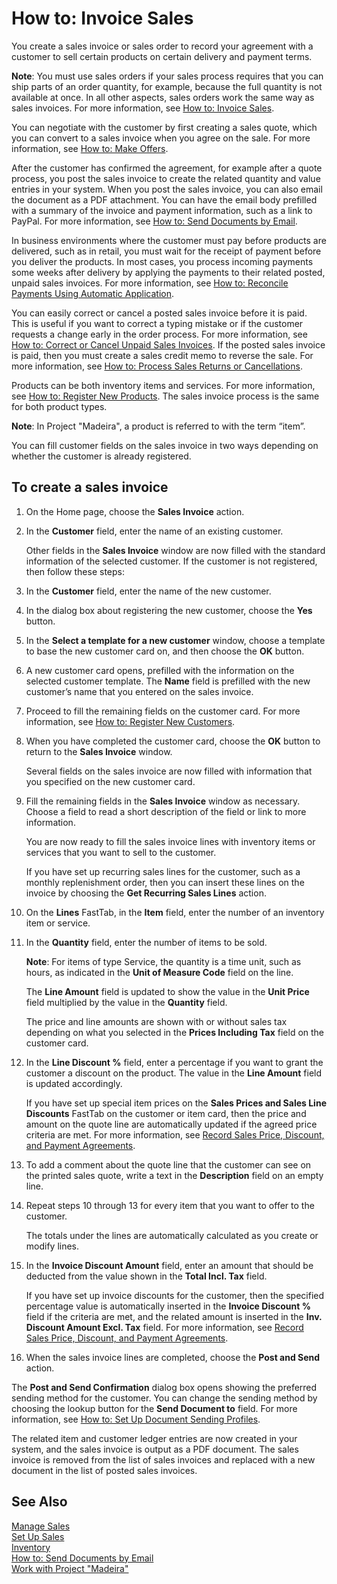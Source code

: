<properties
                pageTitle="How to: Invoice Sales| Project “Madeira”"
                description="How to: Invoice Sales"
                services="project-madeira"
                documentationCenter=""
                authors="SorenGP"
/>
<tags
    ms.service="project-madeira"
    ms.topic="article"
    ms.devlang="na"
    ms.tgt_pltfrm="na"
    ms.workload="na"
    ms.date="05/12/2016"
    ms.author="SorenGP" />

# How to: Invoice Sales

You create a sales invoice or sales order to record your agreement with a customer to sell certain products on certain delivery and payment terms.

**Note**: You must use sales orders if your sales process requires that you can ship parts of an order quantity, for example, because the full quantity is not available at once. In all other aspects, sales orders work the same way as sales invoices. For more information, see [How to: Invoice Sales](sales-how-sell-products.md).

You can negotiate with the customer by first creating a sales quote, which you can convert to a sales invoice when you agree on the sale. For more information, see [How to: Make Offers](sales-how-make-offers.md).

After the customer has confirmed the agreement, for example after a quote process, you post the sales invoice to create the related quantity and value entries in your system. When you post the sales invoice, you can also email the document as a PDF attachment. You can have the email body prefilled with a summary of the invoice and payment information, such as a link to PayPal. For more information, see [How to: Send Documents by Email](ui-how-send-documents-email.md).

In business environments where the customer must pay before products are delivered, such as in retail, you must wait for the receipt of payment before you deliver the products. In most cases, you process incoming payments some weeks after delivery by applying the payments to their related posted, unpaid sales invoices. For more information, see [How to: Reconcile Payments Using Automatic Application](receivables-how-reconcile-payments-auto-application.md).

You can easily correct or cancel a posted sales invoice before it is paid. This is useful if you want to correct a typing mistake or if the customer requests a change early in the order process. For more information, see [How to: Correct or Cancel Unpaid Sales Invoices](sales-how-correct-cancel-sales-invoice.md). If the posted sales invoice is paid, then you must create a sales credit memo to reverse the sale. For more information, see [How to: Process Sales Returns or Cancellations](sales-how-process-sales-returns-cancellations.md).

Products can be both inventory items and services. For more information, see [How to: Register New Products](inventory-how-register-new-products.md). The sales invoice process is the same for both product types.

**Note**: In Project "Madeira", a product is referred to with the term “item”.

You can fill customer fields on the sales invoice in two ways depending on whether the customer is already registered.

## To create a sales invoice
1. On the Home page,  choose the **Sales Invoice** action.  
3. In the **Customer** field, enter the name of an existing customer.

    Other fields in the **Sales Invoice** window are now filled with the standard information of the selected customer. If the customer is not registered, then follow these steps:
4. In the **Customer** field, enter the name of the new customer.
5. In the dialog box about registering the new customer, choose the **Yes** button.
6. In the **Select a template for a new customer** window, choose a template to base the new customer card on, and then choose the **OK** button.
7. A new customer card opens, prefilled with the information on the selected customer template. The **Name** field is prefilled with the new customer’s name that you entered on the sales invoice.
8. Proceed to fill the remaining fields on the customer card. For more information, see [How to: Register New Customers](sales-how-register-new-customers.md).  
9. When you have completed the customer card, choose the **OK** button to return to the **Sales Invoice** window.

    Several fields on the sales invoice are now filled with information that you specified on the new customer card.
10. Fill the remaining fields in the **Sales Invoice** window as necessary. Choose a field to read a short description of the field or link to more information.

    You are now ready to fill the sales invoice lines with inventory items or services that you want to sell to the customer.

    If you have set up recurring sales lines for the customer, such as a monthly replenishment order, then you can insert these lines on the invoice by choosing the **Get Recurring Sales Lines** action.
11. On the **Lines** FastTab, in the **Item** field, enter the number of an inventory item or service.  
12. In the **Quantity** field, enter the number of items to be sold.

    **Note**: For items of type Service, the quantity is a time unit, such as hours, as indicated in the **Unit of Measure Code** field on the line.

    The **Line Amount** field is updated to show the value in the **Unit Price** field multiplied by the value in the **Quantity** field.

    The price and line amounts are shown with or without sales tax depending on what you selected in the **Prices Including Tax** field on the customer card.
13. In the **Line Discount %** field, enter a percentage if you want to grant the customer a discount on the product. The value in the **Line Amount** field is updated accordingly.

    If you have set up special item prices on the **Sales Prices and Sales Line Discounts** FastTab on the customer or item card, then the price and amount on the quote line are automatically updated if the agreed price criteria are met. For more information, see [Record Sales Price, Discount, and Payment Agreements](sales-how-record-sales-price-discount-payment-agreements.md).
14. To add a comment about the quote line that the customer can see on the printed sales quote, write a text in the **Description** field on an empty line.  
15. Repeat steps 10 through 13 for every item that you want to offer to the customer.

    The totals under the lines are automatically calculated as you create or modify lines.
16. In the **Invoice Discount Amount** field, enter an amount that should be deducted from the value shown in the **Total Incl. Tax** field.

    If you have set up invoice discounts for the customer, then the specified percentage value is automatically inserted in the **Invoice Discount %** field if the criteria are met, and the related amount is inserted in the **Inv. Discount Amount Excl. Tax** field. For more information, see [Record Sales Price, Discount, and Payment Agreements](sales-how-record-sales-price-discount-payment-agreements.md).
17. When the sales invoice lines are completed, choose the **Post and Send** action.

The **Post and Send Confirmation** dialog box opens showing the preferred sending method for the customer. You can change the sending method by choosing the lookup button for the **Send Document to** field. For more information, see [How to: Set Up Document Sending Profiles](sales-how-setup-document-send-profiles.md).

The related item and customer ledger entries are now created in your system, and the sales invoice is output as a PDF document. The sales invoice is removed from the list of sales invoices and replaced with a new document in the list of posted sales invoices.

## See Also  
[Manage Sales](sales-manage-sales.md)  
[Set Up Sales](sales-setup-sales.md)  
[Inventory](inventory-manage-inventory.md)    
[How to: Send Documents by Email](ui-how-send-documents-email.md)  
[Work with Project "Madeira"](ui-work-product.md)
